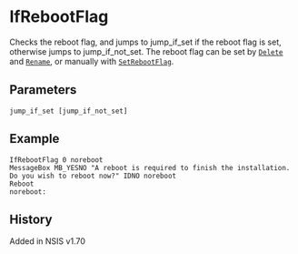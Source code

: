 # IfRebootFlag

Checks the reboot flag, and jumps to jump\_if\_set if the reboot flag is set, otherwise jumps to jump\_if\_not_set. The reboot flag can be set by [`Delete`][1] and [`Rename`][2], or manually with [`SetRebootFlag`][3].

## Parameters

    jump_if_set [jump_if_not_set]

## Example

    IfRebootFlag 0 noreboot
    MessageBox MB_YESNO "A reboot is required to finish the installation. Do you wish to reboot now?" IDNO noreboot
    Reboot
    noreboot:

## History

Added in NSIS v1.70

[1]: Delete.md
[2]: Rename.md
[3]: SetRebootFlag.md
